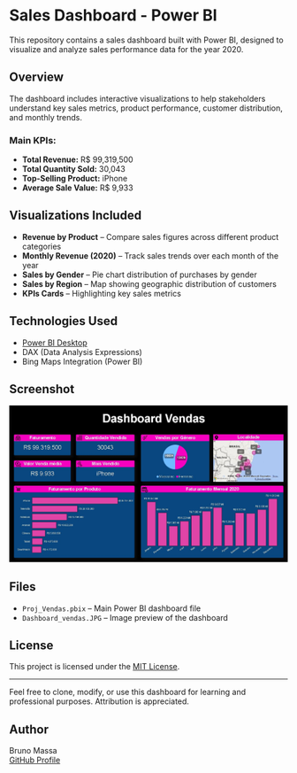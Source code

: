 # Sales Dashboard - Power BI

This repository contains a sales dashboard built with Power BI, designed to visualize and analyze sales performance data for the year 2020.

## Overview

The dashboard includes interactive visualizations to help stakeholders understand key sales metrics, product performance, customer distribution, and monthly trends.

### Main KPIs:

-  **Total Revenue:** R$ 99,319,500  
-  **Total Quantity Sold:** 30,043  
-  **Top-Selling Product:** iPhone  
-  **Average Sale Value:** R$ 9,933  

##  Visualizations Included

- **Revenue by Product** – Compare sales figures across different product categories  
- **Monthly Revenue (2020)** – Track sales trends over each month of the year  
- **Sales by Gender** – Pie chart distribution of purchases by gender  
- **Sales by Region** – Map showing geographic distribution of customers  
- **KPIs Cards** – Highlighting key sales metrics  

##  Technologies Used

- [Power BI Desktop](https://powerbi.microsoft.com/)
- DAX (Data Analysis Expressions)
- Bing Maps Integration (Power BI)

##  Screenshot

![Dashboard Screenshot](Dashboard_vendas.JPG)  


##  Files

- `Proj_Vendas.pbix` – Main Power BI dashboard file  
- `Dashboard_vendas.JPG` – Image preview of the dashboard

##  License

This project is licensed under the [MIT License](LICENSE).

---

Feel free to clone, modify, or use this dashboard for learning and professional purposes. Attribution is appreciated.

##  Author

Bruno Massa  
[GitHub Profile](https://github.com/BrunoBmassa)  
